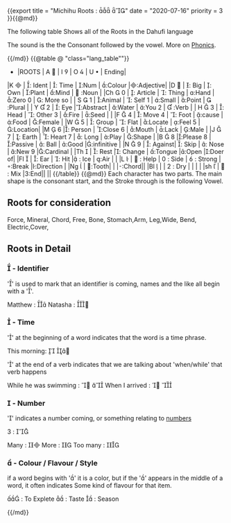 {{export
title = "Michihu Roots :  "
date = "2020-07-16"
priority = 3
}}{{@md}}

The following table Shows all of the Roots in the Dahufi language

The sound is the the Consonant followed by the vowel. More on [Phonics](/language/phonics.html).

{{/md}}
{{@table @ "class=\"lang_table\""}}
* |ROOTS 	| A       	| I         	| O		| U  		| Ending|

|K 		| : Ident	| : Time	| :Num	| :Colour	|:Adjective|
|D 		| : Big    	| : Own    	| :Plant	| :Mind   	|  :Noun	 |
|Ch 	0	| : Article	| : Thing 	| :Hand	| :Zero 0	| : More so |
| S 	1	| :Animal	| : Self 1 	| :Small	| :Point  	|  :Plural	 |
| Y  	2 	| : Eye	|:Abstract	| :Water	| :You 2  	|  :Verb 	 |
| H 	3	| : Head	| : Other 3	| :Fire	| :Seed   	| 		 |
|F 	4	| : Move 4	| : Foot   	| :cause	| :Food   	| :Female	 |
|W 	5	| : Group	| : Flat	| :Locate	| :Feel 5	|:Location|
|M 	6	|: Person	| :Close 6	| :Mouth	| :Lack	| :Male	 |
|J 	7	| : Earth	| : Heart 7	| : Long	| :Play	| :Shape	 |
|B 	8	|:Please 8	| :Passive 	| : Ball	| :Good	|:infinitive |
|N 	9	| : Against| : Skip	| : Nose	| :New 9	|:Cardinal	 |
|Th  	| : Rest  		|: Change	| :Tongue	|:Open 	|:Doer of|
|Fl 	| : Ear	| : Hit	| : Ice	| :Air	| 		 |
|L 	|  : Help	|  : Side	|  : Strong	|:Break |:Direction |
|Ng 	| :Tooth| | |:Chord||
|Bl  	| |  : Dry | | | |
|sh  	|  : Mix |:End|| ||
{{/table}}
{{@md}}
Each character has two parts. The main shape is the consonant start, and the Stroke through is the following Vowel.

Roots for consideration
--------------------

Force, Mineral, Chord, Free, Bone, Stomach,Arm, Leg,Wide, Bend, Electric,Cover,


Roots in Detail
----------------

###  - Identifier

'' is used to mark that an identifier is coming, names and the like all begin with a ''.

Matthew : 
Natasha : 

###  - Time

'' at the beginning of a word indicates that the word is a time phrase.

This morning:  

'' at the end of a verb indicates that we are talking about 'when/while' that verb happens

While he was swimming :  
When I arrived :  

###  - Number

'' indicates a number coming, or something relating to [numbers](/docs/language/countables.html)

3 : 

Many : 
More : 
Too many : 

###  - Colour / Flavour / Style

if a word begins with '' it is a color, but if the '' appears in the middle of a word, it often indicates Some kind of flavour for that item.

 : To Explete
 : Taste
 : Season

{{/md}}
